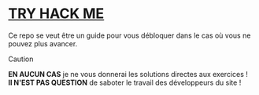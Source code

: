 # **[TRY HACK ME](https://tryhackme.com/)**

Ce repo se veut être un guide pour vous débloquer dans le cas où vous ne pouvez plus avancer.

> [!CAUTION]
> <b>EN AUCUN CAS</b> je ne vous donnerai les solutions directes aux exercices !
> <br><b>Il N'EST PAS QUESTION</b> de saboter le travail des développeurs du site !
